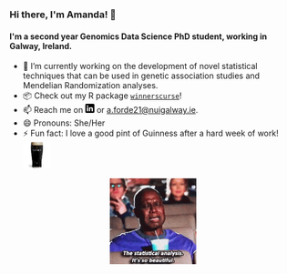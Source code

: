 ### Hi there, I'm Amanda! 👋

<!--
**amandaforde/amandaforde** is a ✨ _special_ ✨ repository because its `README.md` (this file) appears on your GitHub profile.

Here are some ideas to get you started:

- 🔭 I’m currently working on ...
- 🌱 I’m currently learning ...
- 👯 I’m looking to collaborate on ...
- 🤔 I’m looking for help with ...
- 💬 Ask me about ...
- 📫 How to reach me: ...
- 😄 Pronouns: ...
- ⚡ Fun fact: ...
-->

#### I'm a second year Genomics Data Science PhD student, working in Galway, Ireland.  

- 🔭 I’m currently working on the development of novel statistical techniques that can be used in genetic association studies and Mendelian Randomization analyses.  
- :package: Check out my R package [`winnerscurse`](https://amandaforde.github.io/winnerscurse/)!
- 📫 Reach me on [![LinkedIn][1.2]][1] or a.forde21@nuigalway.ie. 
- 😄 Pronouns: She/Her
- ⚡ Fun fact: I love a good pint of Guinness after a hard week of work! <img src="https://raw.githubusercontent.com/amandaforde/amandaforde/master/download.jpg" width="10%">

<p align="center">
  <img src="https://raw.githubusercontent.com/amandaforde/amandaforde/master/andre-braugher-statistics-is-so-beautiful.gif" width="30%">
</p>


<!-- Icons -->

[1.2]: https://raw.githubusercontent.com/amandaforde/amandaforde/master/linkedin-3-16.png (LinkedIn icon without padding)

<!-- Links to your social media accounts -->

[1]: https://www.linkedin.com/in/amanda-forde-06b913111/
